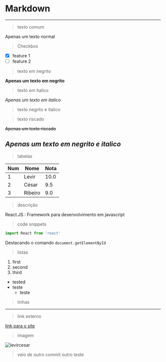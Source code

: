 # Markdown 
---
>texto comum

Apenas um texto normal

>Checkbox

- [x] feature 1
- [ ] feature 2

>texto em negrito

**Apenas um texto em negrito**

>texto em italico

_Apenas um texto em italico_

>texto negrito e italico

>texto riscado

~~Apenas um texto riscado~~

_*Apenas um texto em negrito e italico*_
---
> tabelas

Num | Nome | Nota
---|---|---
1 | Levir | 10.0
2 | César | 9.5
3 | Ribeiro | 9.0

>descrição

React.JS
: Framework para desenvolvimento em javascript

>code snippets
```js
import React from 'react'
```

Destacando o comando `document.getElementById` 

>listas
1. first
2. second
3. third 

* tested
* teste
  * teste  

>linhas

----------
>link externo 

[link para o site](https://oqueeumando.online)

>imagem

![levircesar](https://avatars.githubusercontent.com/u/42752810?v=4)

>veio de outro commit
outro
teste
